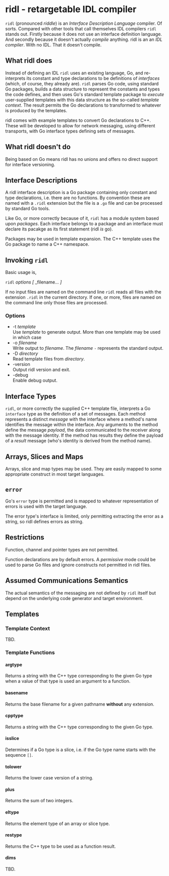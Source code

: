 # ridl - retargetable IDL compiler

`ridl` (pronounced _riddle_) is an _Interface Description Language_
compiler. Of sorts. Compared with other tools that call themselves IDL
compilers `ridl` stands out. Firstly because it does not use an
interface definition language. And secondly because it doesn't
actually _compile_ anything. ridl is an an _IDL compiler_. With no
IDL. That it doesn't compile.

## What ridl does

Instead of defining an IDL `ridl` uses an existing language, Go, and
re-interprets its constant and type declarations to be definitions of
_interfaces_ (which, of course, they already are). `ridl` parses Go
code, using standard Go packages, builds a data structure to represent
the constants and types the code defines, and then uses Go's standard
template package to _execute_ user-supplied templates with this data
structure as the so-called _template context_. The result permits the
Go declarations to transformed to whatever is produced by the
templates.

ridl comes with example templates to convert Go declarations to C++.
These will be developed to allow for network messaging, using
different transports, with Go interface types defining sets of
messages.


## What ridl doesn't do

Being based on Go means ridl has no unions and offers no direct
support for interface versioning.

## Interface Descriptions

A ridl interface description is a Go package containing only constant
and type declarations, i.e. there are no functions. By convention
these are named with a `.ridl` extension but the file is a `.go` file
and can be processed by standard Go tools.

Like Go, or more correctly because of it, `ridl` has a module system
based upon _packages_.  Each interface belongs to a package and an
interface must declare its pacakge as its first statement (ridl *is*
go).

Packages may be used in template expansion. The C++ template uses the
Go package to name a C++ namespace.

## Invoking `ridl`

Basic usage is,

`ridl` _options_ _[_ _filename... _]_

If no input files are named on the command line `ridl` reads all files
with the extension `.ridl` in the current directory.  If one, or more,
files are named on the command line only those files are processed.

### Options
- -t _template_  
Use _template_ to generate output.  More than one template may be used
in which case 
- -o _filename_  
Write output to _filename_.  The _filename_ `-` represents the
standard output.
- -D _directory_  
Read template files from _directory_.
- -version  
Output ridl version and exit.
- -debug  
Enable debug output.

## Interface Types

`ridl`, or more correctly the supplied C++ template file, interprets a
Go `interface` type as the definition of a set of messages. Each
method represents a distinct _message_ with the interface where a
method's name identifies the message within the interface.  Any
arguments to the method define the message _payload_, the data
communicated to the receiver along with the message identity.  If the
method has results they define the payload of a _result_ message
(who's identity is derived from the method name).

## Arrays, Slices and Maps

Arrays, slice and map types may be used. They are easily mapped to
some appropriate construct in most target languages.

## `error`

Go's `error` type is permitted and is mapped to whatever
representation of errors is used with the target language.

The error type's interface is limited, only permitting extracting the
error as a string, so ridl defines errors as string.

## Restrictions

Function, channel and pointer types are not permitted.

Function declarations are by default errors. A _permissive_ mode could
be used to parse Go files and ignore constructs not permitted in ridl
files.

## Assumed Communications Semantics

The actual semantics of the messaging are not defined by `ridl` itself
but depend on the underlying code generator and target environment.

## Templates

### Template Context

TBD.

### Template Functions

#### argtype
Returns a string with the C++ type corresponding to the given Go
type when a value of that type is used an argument to a function.
#### basename
Returns the base filename for a given pathname **without** any
extension.
#### cpptype
Returns a string with the C++ type corresponding to the given
Go type.
#### isslice
Determines if a Go type is a slice, i.e. if the Go type name
starts with the sequence `[]`.
#### tolower
Returns the lower case version of a string.
#### plus
Returns the sum of two integers.
#### eltype
Returns the element type of an array or slice type.
#### restype
Returns the C++ type to be used as a function result.
#### dims
TBD.
